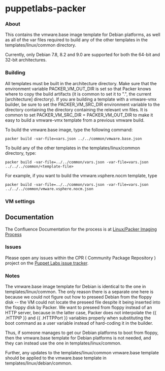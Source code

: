 # puppetlabs-packer

### About

This contains the vmware.base image template for Debian platforms, as well as all of the var files
required to build any of the other templates in the templates/linux/common directory.

Currently, only Debian 7.8, 8.2 and 9.0 are supported for both the 64-bit and 32-bit architectures.

### Building

All templates must be built in the architecture directory. Make sure that the environment variable PACKER\_VM\_OUT\_DIR is set so that Packer knows where to copy the build artifacts (it is common to set it to ".", the current [architecture] directory). If you are building a template with a vmware-vmx builder, be sure to set the PACKER\_VM\_SRC\_DIR environment variable to the directory containing the directory containing the relevant vm files. It is common to set PACKER\_VM\_SRC\_DIR = PACKER\_VM\_OUT\_DIR to make it easy to build a vmware-vmx template from a previous vmware build.

To build the vmware.base image, type the following command:
```
packer build -var-file=vars.json ../../common/vmware.base.json
```

To build any of the other templates in the templates/linux/common directory, type:
```
packer build -var-file=../../common/vars.json -var-file=vars.json ../../../common/<template-file>
```

For example, if you want to build the vmware.vsphere.nocm template, type
```
packer build -var-file=../../common/vars.json -var-file=vars.json ../../../common/vmware.vsphere.nocm.json
```

### VM settings


## Documentation

The Confluence Documentation for the process is at [Linux/Packer Imaging Process](https://confluence.puppetlabs.com/display/SRE/Linux+Image+Packer+Generation)

### Issues

Please open any issues within the CPR ( Community Package Repository ) project on the [Puppet Labs issue tracker](https://tickets.puppetlabs.com/browse/CPR).

### Notes
The vmware.base image template for Debian is identical to the one in templates/linux/common. The only reason there is a separate one here is because we could not figure out how to preseed Debian from the floppy disk -- the VM could not locate the preseed file despite it being inserted into the floppy disk by Packer. We want to preseed from floppy instead of an HTTP server, because in the latter case, Packer does not interpolate the {{ .HTTPIP }} and {{ .HTTPPort }} variables properly when substituting the boot command as a user variable instead of hard-coding it in the builder.

Thus, if someone manages to get our Debian platforms to boot from floppy, then the vmware.base template for Debian platforms is not needed, and they can instead use the one in templates/linux/common.

Further, any updates to the templates/linux/common vmware.base template should be applied to the vmware.base template in templates/linux/debian/common.
